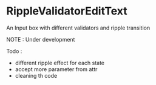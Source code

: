 # RippleValidatorEditText
An Input box with different validators and ripple transition

NOTE :  Under development

Todo :
- different ripple effect for each state
- accept more parameter from attr
- cleaning th code

